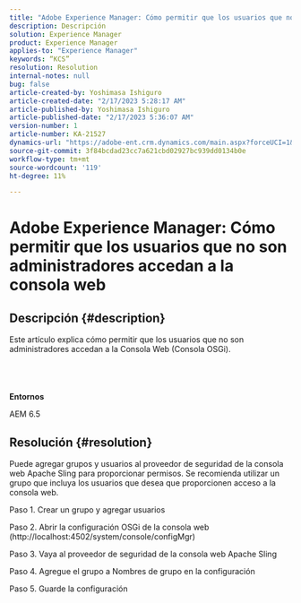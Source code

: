 ```yaml
---
title: "Adobe Experience Manager: Cómo permitir que los usuarios que no son administradores accedan a la Consola Web"
description: Descripción
solution: Experience Manager
product: Experience Manager
applies-to: "Experience Manager"
keywords: “KCS”
resolution: Resolution
internal-notes: null
bug: false
article-created-by: Yoshimasa Ishiguro
article-created-date: "2/17/2023 5:28:17 AM"
article-published-by: Yoshimasa Ishiguro
article-published-date: "2/17/2023 5:36:07 AM"
version-number: 1
article-number: KA-21527
dynamics-url: "https://adobe-ent.crm.dynamics.com/main.aspx?forceUCI=1&pagetype=entityrecord&etn=knowledgearticle&id=bfaac1dd-83ae-ed11-aad1-6045bd0061cb"
source-git-commit: 3f84bcdad23cc7a621cbd02927bc939dd0134b0e
workflow-type: tm+mt
source-wordcount: '119'
ht-degree: 11%

---
```


# Adobe Experience Manager: Cómo permitir que los usuarios que no son administradores accedan a la consola web

## Descripción {#description}

Este artículo explica cómo permitir que los usuarios que no son administradores accedan a la Consola Web (Consola OSGi).<br><br> <br><br><br>
<b>Entornos</b>

AEM 6.5


## Resolución {#resolution}


Puede agregar grupos y usuarios al proveedor de seguridad de la consola web Apache Sling para proporcionar permisos.
Se recomienda utilizar un grupo que incluya los usuarios que desea que proporcionen acceso a la consola web.

Paso 1. Crear un grupo y agregar usuarios

Paso 2. Abrir la configuración OSGi de la consola web (http://localhost:4502/system/console/configMgr)

Paso 3. Vaya al proveedor de seguridad de la consola web Apache Sling

Paso 4. Agregue el grupo a Nombres de grupo en la configuración

Paso 5. Guarde la configuración
